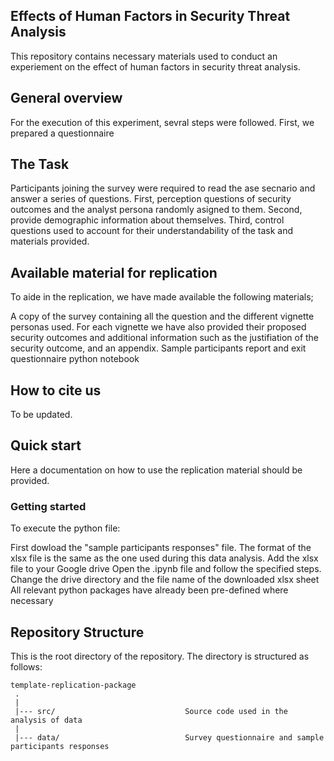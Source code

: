 ## Effects of Human Factors in Security Threat Analysis
This repository contains necessary materials used to conduct an experiement on the effect of human factors in security threat analysis.

## General overview
For the execution of this experiment, sevral steps were followed. First, we prepared a questionnaire 




## The Task
Participants joining the survey were required to read the ase secnario and answer a series of questions. First, perception questions of security outcomes and the analyst persona randomly asigned to them. Second, provide demographic information about themselves. Third, control questions used to account for their understandability of the task and materials provided. 

## Available material for replication
To aide in the replication, we have made available the following materials;

A copy of the survey containing all the question and the different vignette personas used. For each vignette we have also provided their proposed security outcomes and additional information such as the justifiation of the security outcome, and an appendix.
Sample participants report and exit questionnaire
python notebook


## How to cite us
 To be updated.



## Quick start
Here a documentation on how to use the replication material should be provided.

### Getting started

To execute the python file:

First dowload the "sample participants responses" file. The format of the xlsx file is the same as the one used during this data analysis.
Add the xlsx file to your Google drive
Open the .ipynb file and follow the specified steps.
Change the drive directory and the file name of the downloaded xlsx sheet
All relevant python packages have already been pre-defined where necessary



## Repository Structure
This is the root directory of the repository. The directory is structured as follows:

    template-replication-package
     .
     |
     |--- src/                             Source code used in the analysis of data
     |
     |--- data/                            Survey questionnaire and sample participants responses
                  
  

